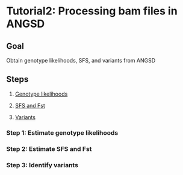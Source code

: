# Tutorial2: Processing bam files in ANGSD

## Goal

Obtain genotype likelihoods, SFS, and variants from ANGSD

## Steps

1. [Genotype likelihoods](https://github.com/alexjvr1/MuseumWGSdata_TechnicalNote/blob/main/Tutorial2_bam2ANGSD.md#step-1-estimate-genotype-likelihoods)

2. [SFS and Fst](https://github.com/alexjvr1/MuseumWGSdata_TechnicalNote/blob/main/Tutorial2_bam2ANGSD.md#step-2-estimate-sfs-and-fst)

3. [Variants](https://github.com/alexjvr1/MuseumWGSdata_TechnicalNote/blob/main/Tutorial2_bam2ANGSD.md#step-3-identify-variants)


### Step 1: Estimate genotype likelihoods


### Step 2: Estimate SFS and Fst


### Step 3: Identify variants


